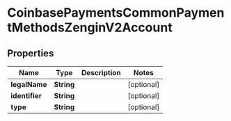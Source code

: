
# CoinbasePaymentsCommonPaymentMethodsZenginV2Account

## Properties
Name | Type | Description | Notes
------------ | ------------- | ------------- | -------------
**legalName** | **String** |  |  [optional]
**identifier** | **String** |  |  [optional]
**type** | **String** |  |  [optional]



